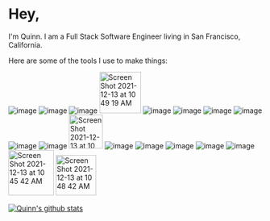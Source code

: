 # Hey,

I'm Quinn. I am a Full Stack Software Engineer living in San Francisco, California.

Here are some of the tools I use to make things:

![image](https://camo.githubusercontent.com/c7530aca5351933e1f414c15ece59937d1fc279a7a24271c1853faa35af671f0/68747470733a2f2f696d672e736869656c64732e696f2f62616467652f52656163742d3631444146423f6c6f676f3d7265616374266c6f676f436f6c6f723d626c61636b267374796c653d666f722d7468652d6261646765) ![image](https://camo.githubusercontent.com/52c705915875323dd7a8ef92e32cc6d49f3a76be8e0f822836aa3a1c1bfdfb49/68747470733a2f2f696d672e736869656c64732e696f2f62616467652f4e6f64652e6a732d3333393933333f6c6f676f3d6e6f6465646f746a73266c6f676f436f6c6f723d626c61636b267374796c653d666f722d7468652d6261646765) ![image](https://camo.githubusercontent.com/54d885a39ff8ae8e17e1f9dd9286eb8e754d4c44c6ff3a31b2ba8f143f454254/68747470733a2f2f696d672e736869656c64732e696f2f62616467652f457870726573732d3030303030303f6c6f676f3d65787072657373266c6f676f436f6c6f723d7768697465267374796c653d666f722d7468652d6261646765)
<img width="82" alt="Screen Shot 2021-12-13 at 10 49 19 AM" src="https://user-images.githubusercontent.com/75652493/145870607-18312e28-1c43-4fad-ac0b-9c24f80ba0e4.png"> ![image](https://camo.githubusercontent.com/1eec389e00e3a61917811e82387844c940d851ce305c8f31d13cf219276d8d2b/68747470733a2f2f696d672e736869656c64732e696f2f62616467652f4d6f6e676f44422d3437413234383f6c6f676f3d6d6f6e676f6462266c6f676f436f6c6f723d7768697465267374796c653d666f722d7468652d6261646765) ![image](https://camo.githubusercontent.com/48e254c1057154ecf6e42ffbe5e9107247b139575c7afe6919d054b9e2a2c28d/68747470733a2f2f696d672e736869656c64732e696f2f62616467652f4d7953514c2d3434373941313f6c6f676f3d6d7973716c266c6f676f436f6c6f723d7768697465267374796c653d666f722d7468652d6261646765) ![image](https://camo.githubusercontent.com/07776370201753d31f5e8fc7eb380ca0a3bcebf243641f52f5f68e0c803c7d71/68747470733a2f2f696d672e736869656c64732e696f2f62616467652f4a6176615363726970742d4637444631453f6c6f676f3d6a617661736372697074266c6f676f436f6c6f723d626c61636b267374796c653d666f722d7468652d6261646765) ![image](https://camo.githubusercontent.com/ecb7e1051863062cd3880643a98089345912b17ba444f26a678f0c931f103cd6/68747470733a2f2f696d672e736869656c64732e696f2f62616467652f4157532d3233324633453f6c6f676f3d616d617a6f6e617773266c6f676f436f6c6f723d7768697465267374796c653d666f722d7468652d6261646765) ![image](https://camo.githubusercontent.com/89965f5d4badbca66d8dfd5643a8e4595c7c670d21ffafa35a360fa19f4a5792/68747470733a2f2f696d672e736869656c64732e696f2f62616467652f5765627061636b2d3844443646393f6c6f676f3d7765627061636b266c6f676f436f6c6f723d626c61636b267374796c653d666f722d7468652d6261646765) ![image](https://camo.githubusercontent.com/9a5eed63ad323616d7ba30eb56969d2de437082958108c509652acc5ac8ccd09/68747470733a2f2f696d672e736869656c64732e696f2f62616467652f426162656c2d4639444333453f6c6f676f3d626162656c266c6f676f436f6c6f723d626c61636b267374796c653d666f722d7468652d6261646765) <img width="67" alt="Screen Shot 2021-12-13 at 10 48 24 AM" src="https://user-images.githubusercontent.com/75652493/145870583-1f040176-09d3-48fb-9f03-ff65d18b367a.png"> ![image](https://camo.githubusercontent.com/290dcbfa2c65420ebaddfce351a2d03c2dded507559edc7ced591169fd76f8c5/68747470733a2f2f696d672e736869656c64732e696f2f62616467652f48544d4c352d4533344632363f6c6f676f3d68746d6c35266c6f676f436f6c6f723d7768697465267374796c653d666f722d7468652d6261646765) ![image](https://camo.githubusercontent.com/d119a6db49b1295f38caa942217cbc192f2e9103539e08fb55bdf3ef7a19ff78/68747470733a2f2f696d672e736869656c64732e696f2f62616467652f435353332d3135373242363f6c6f676f3d63737333266c6f676f436f6c6f723d7768697465267374796c653d666f722d7468652d6261646765) ![image](https://camo.githubusercontent.com/537f92c8c3d3541a177ea1dff4a04d1cce0d8da876aff06ae125abf89555afd0/68747470733a2f2f696d672e736869656c64732e696f2f62616467652f4a6573742d4332313332353f6c6f676f3d6a657374266c6f676f436f6c6f723d7768697465267374796c653d666f722d7468652d6261646765) ![image](https://camo.githubusercontent.com/3f65b6648ed4d500a7357be36cd68cc33c9ba10b4bcc35412335bd5eb5e4ef36/68747470733a2f2f696d672e736869656c64732e696f2f62616467652f4d6f6368612d3844363734383f6c6f676f3d6d6f636861266c6f676f436f6c6f723d7768697465267374796c653d666f722d7468652d6261646765) ![image](https://camo.githubusercontent.com/8b9ec0fabdf37c98935b2bfc463cfed24fbdd985226d5e2a8c959d7f41689af5/68747470733a2f2f696d672e736869656c64732e696f2f62616467652f436861692d4133303730313f6c6f676f3d63686169266c6f676f436f6c6f723d7768697465267374796c653d666f722d7468652d6261646765)
<img width="90" alt="Screen Shot 2021-12-13 at 10 45 42 AM" src="https://user-images.githubusercontent.com/75652493/145870164-1f4efe80-55fd-46f9-aebe-c48ae25002e3.png">
<img width="80" alt="Screen Shot 2021-12-13 at 10 48 42 AM" src="https://user-images.githubusercontent.com/75652493/145870596-c0d0579d-228a-4aea-a26e-87e880804f66.png">
 

[![Quinn's github stats](https://github-readme-stats.vercel.app/api?username=quinn-lima)](https://github.com/quinn-lima/github-readme-stats)
